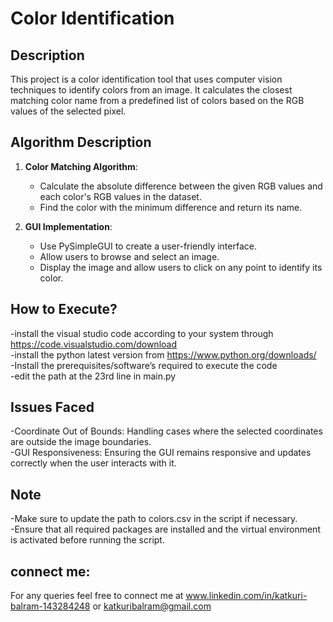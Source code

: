 # Color Identification

## Description
This project is a color identification tool that uses computer vision techniques to identify colors from an image. It calculates the closest matching color name from a predefined list of colors based on the RGB values of the selected pixel.

## Algorithm Description
1. **Color Matching Algorithm**: 
   - Calculate the absolute difference between the given RGB values and each color's RGB values in the dataset.
   - Find the color with the minimum difference and return its name.

2. **GUI Implementation**:
   - Use PySimpleGUI to create a user-friendly interface.
   - Allow users to browse and select an image.
   - Display the image and allow users to click on any point to identify its color.

## How to Execute?

   -install the visual studio code according to your system through https://code.visualstudio.com/download<br>
   -install the python latest version from https://www.python.org/downloads/<br>
   -Install the prerequisites/software’s required to execute the code<br>
   -edit the path at the 23rd line in main.py <br>

## Issues Faced
-Coordinate Out of Bounds: Handling cases where the selected coordinates are outside the image boundaries.<br>
-GUI Responsiveness: Ensuring the GUI remains responsive and updates correctly when the user interacts with it.<br>

## Note
-Make sure to update the path to colors.csv in the script if necessary.<br>
-Ensure that all required packages are installed and the virtual environment is activated before running the script.<br>

## connect me:

For any queries feel free to connect me at www.linkedin.com/in/katkuri-balram-143284248 or katkuribalram@gmail.com

